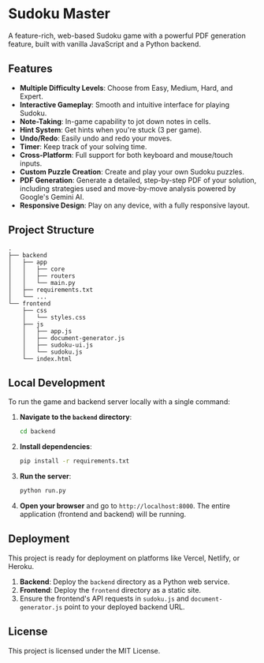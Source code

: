 # Sudoku Master

A feature-rich, web-based Sudoku game with a powerful PDF generation feature, built with vanilla JavaScript and a Python backend.

## Features

- **Multiple Difficulty Levels**: Choose from Easy, Medium, Hard, and Expert.
- **Interactive Gameplay**: Smooth and intuitive interface for playing Sudoku.
- **Note-Taking**: In-game capability to jot down notes in cells.
- **Hint System**: Get hints when you're stuck (3 per game).
- **Undo/Redo**: Easily undo and redo your moves.
- **Timer**: Keep track of your solving time.
- **Cross-Platform**: Full support for both keyboard and mouse/touch inputs.
- **Custom Puzzle Creation**: Create and play your own Sudoku puzzles.
- **PDF Generation**: Generate a detailed, step-by-step PDF of your solution, including strategies used and move-by-move analysis powered by Google's Gemini AI.
- **Responsive Design**: Play on any device, with a fully responsive layout.

## Project Structure

```
.
├── backend
│   ├── app
│   │   ├── core
│   │   ├── routers
│   │   └── main.py
│   ├── requirements.txt
│   └── ...
└── frontend
    ├── css
    │   └── styles.css
    ├── js
    │   ├── app.js
    │   ├── document-generator.js
    │   ├── sudoku-ui.js
    │   └── sudoku.js
    └── index.html
```

## Local Development

To run the game and backend server locally with a single command:

1.  **Navigate to the `backend` directory**:
    ```bash
    cd backend
    ```
2.  **Install dependencies**:
    ```bash
    pip install -r requirements.txt
    ```
3.  **Run the server**:
    ```bash
    python run.py
    ```
4.  **Open your browser** and go to `http://localhost:8000`. The entire application (frontend and backend) will be running.

## Deployment

This project is ready for deployment on platforms like Vercel, Netlify, or Heroku.

1.  **Backend**: Deploy the `backend` directory as a Python web service.
2.  **Frontend**: Deploy the `frontend` directory as a static site.
3.  Ensure the frontend's API requests in `sudoku.js` and `document-generator.js` point to your deployed backend URL.

## License

This project is licensed under the MIT License. 